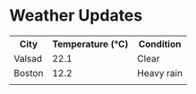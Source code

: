 # Weather Updates

<!-- WEATHER-UPDATE-START -->
<table><tr><th>City</th><th>Temperature (°C)</th><th>Condition</th></tr><tr><td>Valsad</td><td>22.1</td><td>Clear</td></tr><tr><td>Boston</td><td>12.2</td><td>Heavy rain</td></tr><tr><td></td><td></td><td></td></tr></table>
<!-- WEATHER-UPDATE-END -->
